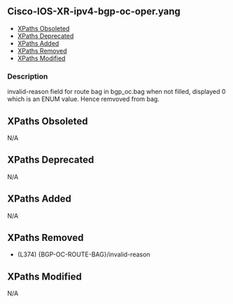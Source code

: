 ## Cisco-IOS-XR-ipv4-bgp-oc-oper.yang

- [XPaths Obsoleted](#xpaths-obsoleted)
- [XPaths Deprecated](#xpaths-deprecated)
- [XPaths Added](#xpaths-added)
- [XPaths Removed](#xpaths-removed)
- [XPaths Modified](#xpaths-modified)

### Description

invalid-reason field for route bag in bgp_oc.bag when not filled, displayed 0 which is an ENUM value. Hence remvoved from bag.

## XPaths Obsoleted

N/A

## XPaths Deprecated

N/A

## XPaths Added

N/A

## XPaths Removed

- (L374)	{BGP-OC-ROUTE-BAG}/invalid-reason

## XPaths Modified

N/A

